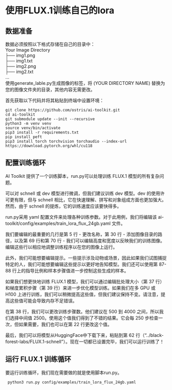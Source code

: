 # 使用FLUX.1训练自己的lora

## 数据准备
数据必须按照以下格式存储在自己的目录中：  
Your Image Directory  
├── img1.png  
├── img1.txt  
├── img2.png  
├── img2.txt  
...  
使用generate_lable.py生成图像的标签，将 (YOUR DIRECTORY NAME) 替换为您的图像文件夹的目录，其他内容无需更改。

首先获取以下代码并将其粘贴到终端中设置环境：
```
git clone https://github.com/ostris/ai-toolkit.git
cd ai-toolkit
git submodule update --init --recursive
python3 -m venv venv
source venv/bin/activate
pip3 install -r requirements.txt
pip install peft
pip3 install torch torchvision torchaudio --index-url https://download.pytorch.org/whl/cu118
```

## 配置训练循环
AI Toolkit 提供了一个训练脚本，run.py可以处理训练 FLUX.1 模型的所有复杂问题。

可以对 schnell 或 dev 模型进行微调，但我们建议训练 dev 模型。dev 的使用许可更有限，但与 schnell 相比，它在快速理解、拼写和对象组成方面也更加强大。然而，由于 schnell 的提炼，它的训练速度应该要快得多。

run.py采用 yaml 配置文件来处理各种训练参数。对于此用例，我们将编辑该 ai-toolkit/config/examples/train_lora_flux_24gb.yaml 文件。

我们要编辑的最重要的几行是第 5 行 - 更改名称，第 30 行 - 添加图像目录的路径，以及第 69 行和第 70 行 - 我们可以编辑高度和宽度以反映我们的训练图像。编辑这些行以相应地调整训练程序以在您的图像上运行。

此外，我们可能想要编辑提示。一些提示涉及动物或场景，因此如果我们试图捕捉特定的人，我们可能想要编辑这些提示以更好地告知模型。我们还可以使用第 87-88 行上的指导比例和样本步骤值进一步控制这些生成的样本。

如果我们想更快地训练 FLUX.1 模型，我们可以通过编辑批处理大小（第 37 行）和梯度累积步骤（第 39 行）来进一步优化模型训练。如果我们在多 GPU 或 H100 上进行训练，我们可以稍微提高这些值，但我们建议保持不变。请注意，提高这些值可能会导致内存不足错误。

在第 38 行，我们可以更改训练步骤数。他们建议在 500 到 4000 之间，所以我们选择中间值 2500。使用这个值我们得到了不错的结果。它会每 250 步检查一次，但如果需要，我们也可以在第 22 行更改这个值。

最后，我们可以将模型从HuggingFace中下载下来，粘贴到第 62 行（“../black-forest-labs/FLUX.1-schnell”）。现在一切都已设置完毕，我们可以运行训练了！

## 运行 FLUX.1 训练循环

要运行训练循环，我们现在需要做的就是使用脚本run.py。
```
 python3 run.py config/examples/train_lora_flux_24gb.yaml
```


